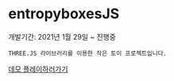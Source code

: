 # entropyboxesJS

개발기간: 2021년 1월 29일 ~ 진행중

```
THREE.JS 라이브러리를 이용한 작은 토이 프로젝트입니다.
```

[데모 플레이하러가기](https://bwyoo1229.github.io/entropyboxesJS/)
